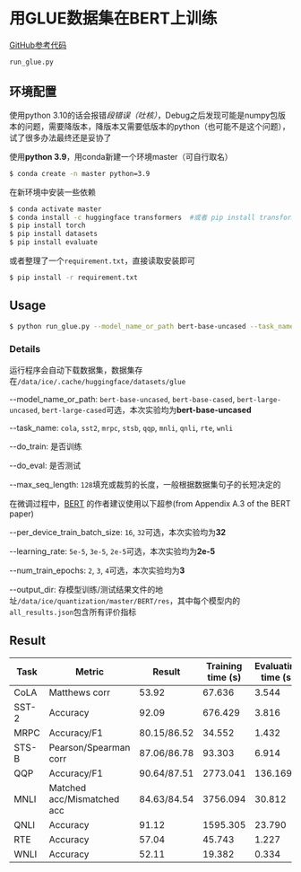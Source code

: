 # 用GLUE数据集在BERT上训练

[GitHub参考代码](https://github.com/huggingface/transformers/tree/main/examples/pytorch/text-classification)

`run_glue.py`

## 环境配置

使用python 3.10的话会报错*段错误（吐核）*，Debug之后发现可能是numpy包版本的问题，需要降版本，降版本又需要低版本的python（也可能不是这个问题），试了很多办法最终还是妥协了

使用**python 3.9**，用conda新建一个环境master（可自行取名）

```sh
$ conda create -n master python=3.9
```

在新环境中安装一些依赖

```sh
$ conda activate master
$ conda install -c huggingface transformers  #或者 pip install transformers
$ pip install torch
$ pip install datasets
$ pip install evaluate
```

或者整理了一个`requirement.txt`，直接读取安装即可

```sh
$ pip install -r requirement.txt
```

## Usage

```sh
$ python run_glue.py --model_name_or_path bert-base-uncased --task_name cola --do_train --do_eval --max_seq_length 128 --per_device_train_batch_size 32 --learning_rate 2e-5 --num_train_epochs 3 --output_dir ./res/cola/
```

### Details

运行程序会自动下载数据集，数据集存在`/data/ice/.cache/huggingface/datasets/glue`
 
--model_name_or_path: `bert-base-uncased`, `bert-base-cased`, `bert-large-uncased`, `bert-large-cased`可选，本次实验均为**bert-base-uncased**

--task_name: `cola`, `sst2`, `mrpc`, `stsb`, `qqp`, `mnli`, `qnli`, `rte`, `wnli`

--do_train: 是否训练

--do_eval: 是否测试

--max_seq_length: `128`填充或裁剪的长度，一般根据数据集句子的长短决定的

在微调过程中，[BERT](https://arxiv.org/abs/1810.04805) 的作者建议使用以下超参(from Appendix A.3 of the BERT paper)

--per_device_train_batch_size: `16`, `32`可选，本次实验均为**32**

--learning_rate: `5e-5`, `3e-5`, `2e-5`可选，本次实验均为**2e-5**

--num_train_epochs: `2`, `3`, `4`可选，本次实验均为**3**

--output_dir: 存模型训练/测试结果文件的地址`/data/ice/quantization/master/BERT/res`，其中每个模型内的`all_results.json`包含所有评价指标

## Result

| Task  | Metric                       | Result      | Training time (s) | Evaluating time (s) |
|-------|------------------------------|-------------|-------------------|---------------------|
| CoLA  | Matthews corr                | 53.92       |   67.636          |   3.544             |
| SST-2 | Accuracy                     | 92.09       |   676.429         |   3.816             |
| MRPC  | Accuracy/F1                  | 80.15/86.52 |   34.552          |   1.432             |
| STS-B | Pearson/Spearman corr        | 87.06/86.78 |   93.303          |   6.914             |
| QQP   | Accuracy/F1                  | 90.64/87.51 |   2773.041        |   136.169           |
| MNLI  | Matched acc/Mismatched acc   | 84.63/84.54 |   3756.094        |   30.812            |
| QNLI  | Accuracy                     | 91.12       |   1595.305        |   23.790            |
| RTE   | Accuracy                     | 57.04       |   45.743          |   1.227             |
| WNLI  | Accuracy                     | 52.11       |   19.382          |   0.334             |
